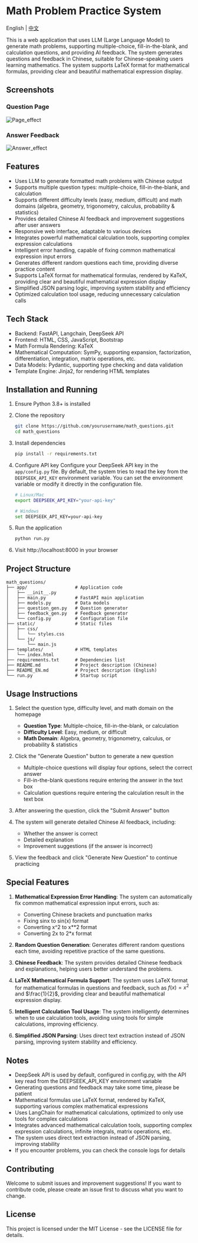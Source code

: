 # Math Problem Practice System

English | [中文](README.md)

This is a web application that uses LLM (Large Language Model) to generate math problems, supporting multiple-choice, fill-in-the-blank, and calculation questions, and providing AI feedback. The system generates questions and feedback in Chinese, suitable for Chinese-speaking users learning mathematics. The system supports LaTeX format for mathematical formulas, providing clear and beautiful mathematical expression display.

## Screenshots

### Question Page

![Page_effect](Page_effect.png)

### Answer Feedback

![Answer_effect](Answer_effect.png)

## Features

- Uses LLM to generate formatted math problems with Chinese output
- Supports multiple question types: multiple-choice, fill-in-the-blank, and calculation
- Supports different difficulty levels (easy, medium, difficult) and math domains (algebra, geometry, trigonometry, calculus, probability & statistics)
- Provides detailed Chinese AI feedback and improvement suggestions after user answers
- Responsive web interface, adaptable to various devices
- Integrates powerful mathematical calculation tools, supporting complex expression calculations
- Intelligent error handling, capable of fixing common mathematical expression input errors
- Generates different random questions each time, providing diverse practice content
- Supports LaTeX format for mathematical formulas, rendered by KaTeX, providing clear and beautiful mathematical expression display
- Simplified JSON parsing logic, improving system stability and efficiency
- Optimized calculation tool usage, reducing unnecessary calculation calls

## Tech Stack

- Backend: FastAPI, Langchain, DeepSeek API
- Frontend: HTML, CSS, JavaScript, Bootstrap
- Math Formula Rendering: KaTeX
- Mathematical Computation: SymPy, supporting expansion, factorization, differentiation, integration, matrix operations, etc.
- Data Models: Pydantic, supporting type checking and data validation
- Template Engine: Jinja2, for rendering HTML templates

## Installation and Running

1. Ensure Python 3.8+ is installed

2. Clone the repository
   ```bash
   git clone https://github.com/yourusername/math_questions.git
   cd math_questions
   ```

3. Install dependencies
   ```bash
   pip install -r requirements.txt
   ```

4. Configure API key
   Configure your DeepSeek API key in the `app/config.py` file. By default, the system tries to read the key from the `DEEPSEEK_API_KEY` environment variable. You can set the environment variable or modify it directly in the configuration file.
   ```bash
   # Linux/Mac
   export DEEPSEEK_API_KEY="your-api-key"

   # Windows
   set DEEPSEEK_API_KEY=your-api-key
   ```

5. Run the application
   ```bash
   python run.py
   ```

6. Visit http://localhost:8000 in your browser

## Project Structure

```
math_questions/
├── app/                  # Application code
│   ├── __init__.py
│   ├── main.py           # FastAPI main application
│   ├── models.py         # Data models
│   ├── question_gen.py   # Question generator
│   ├── feedback_gen.py   # Feedback generator
│   └── config.py         # Configuration file
├── static/               # Static files
│   ├── css/
│   │   └── styles.css
│   └── js/
│       └── main.js
├── templates/            # HTML templates
│   └── index.html
├── requirements.txt      # Dependencies list
├── README.md             # Project description (Chinese)
├── README_EN.md          # Project description (English)
└── run.py                # Startup script
```

## Usage Instructions

1. Select the question type, difficulty level, and math domain on the homepage
   - **Question Type**: Multiple-choice, fill-in-the-blank, or calculation
   - **Difficulty Level**: Easy, medium, or difficult
   - **Math Domain**: Algebra, geometry, trigonometry, calculus, or probability & statistics

2. Click the "Generate Question" button to generate a new question
   - Multiple-choice questions will display four options, select the correct answer
   - Fill-in-the-blank questions require entering the answer in the text box
   - Calculation questions require entering the calculation result in the text box

3. After answering the question, click the "Submit Answer" button

4. The system will generate detailed Chinese AI feedback, including:
   - Whether the answer is correct
   - Detailed explanation
   - Improvement suggestions (if the answer is incorrect)

5. View the feedback and click "Generate New Question" to continue practicing

## Special Features

1. **Mathematical Expression Error Handling**: The system can automatically fix common mathematical expression input errors, such as:
   - Converting Chinese brackets and punctuation marks
   - Fixing sinx to sin(x) format
   - Converting x^2 to x**2 format
   - Converting 2x to 2*x format

2. **Random Question Generation**: Generates different random questions each time, avoiding repetitive practice of the same questions.

3. **Chinese Feedback**: The system provides detailed Chinese feedback and explanations, helping users better understand the problems.

4. **LaTeX Mathematical Formula Support**: The system uses LaTeX format for mathematical formulas in questions and feedback, such as $f(x) = x^2$ and $\frac{1}{2}$, providing clear and beautiful mathematical expression display.

5. **Intelligent Calculation Tool Usage**: The system intelligently determines when to use calculation tools, avoiding using tools for simple calculations, improving efficiency.

6. **Simplified JSON Parsing**: Uses direct text extraction instead of JSON parsing, improving system stability and efficiency.

## Notes

- DeepSeek API is used by default, configured in config.py, with the API key read from the DEEPSEEK_API_KEY environment variable
- Generating questions and feedback may take some time, please be patient
- Mathematical formulas use LaTeX format, rendered by KaTeX, supporting various complex mathematical expressions
- Uses LangChain for mathematical calculations, optimized to only use tools for complex calculations
- Integrates advanced mathematical calculation tools, supporting complex expression calculations, infinite integrals, matrix operations, etc.
- The system uses direct text extraction instead of JSON parsing, improving stability
- If you encounter problems, you can check the console logs for details

## Contributing

Welcome to submit issues and improvement suggestions! If you want to contribute code, please create an issue first to discuss what you want to change.

## License

This project is licensed under the MIT License - see the LICENSE file for details.
